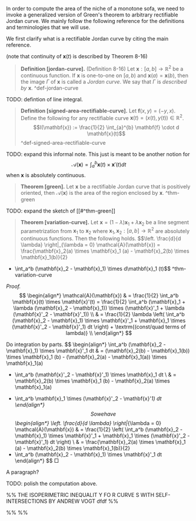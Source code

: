 In order to compute the area of the niche of a monotone sofa, we need to invoke a generalized version of Green's theorem to arbitrary rectifiable Jordan curve. We mainly follow the following reference for the definitions and terminologies that we will use.


We first clarify what is a rectifiable Jordan curve by citing the main reference.

(note that continuity of $\mathbf{x}(t)$ is described by Theorem 8-16)

> __Definition [jordan-curve].__ (Definition 8-16) Let $\mathbf{x} : [a, b] \to \mathbb{R}^2$ be a continuous function. If $\mathbf{x}$ is one-to-one on $[a, b)$ and $\mathbf{x}(a) = \mathbf{x}(b)$, then the image $\Gamma$ of $\mathbf{x}$ is called a _Jordan curve_. We say that $\Gamma$ is _described by_ $\mathbf{x}$. ^def-jordan-curve

TODO: defintion of line integral.

> __Definition [signed-area-rectifiable-curve].__ Let $\mathbf{f}(x, y) = (-y, x)$. Define the following for any rectifiable curve $\mathbf{x}(t) = (x(t), y(t)) \in \mathbb{R}^2$. $$I(\mathbf{x}) := \frac{1}{2} \int_{a}^{b} \mathbf{f} \cdot d \mathbf{x}(t)$$ ^def-signed-area-rectifiable-curve

TODO: expand this informal note. This just is meant to be another notion for $$\mathcal{A}(\mathbf{x}) = \int_{a}^{b} \mathbf{x}(t) \times \mathbf{x}'(t) dt$$ when $\mathbf{x}$ is absolutely continuous.

> __Theorem [green].__ Let $\mathbf{x}$ be a rectifiable Jordan curve that is positively oriented, then $\mathcal{A}(\mathbf{x})$ is the area of the region enclosed by $\mathbf{x}$. ^thm-green

TODO: expand the sketch of [[#^thm-green]]

> __Theorem [variation-curve].__ Let $\mathbf{x} = (1 - \lambda) \mathbf{x}_1 + \lambda \mathbf{x}_2$ be a line segment parametrization from $\mathbf{x}_1$ to $\mathbf{x}_2$ where $\mathbf{x}_1, \mathbf{x}_2 : [a, b] \rightarrow \mathbb{R}^2$ are absolutely continuous functions. Then the following holds. $$\left. \frac{d}{d \lambda} \right|_{\lambda = 0} \mathcal{A}(\mathbf{x}) = \frac{\mathbf{x}_2(a) \times \mathbf{x}_1 (a) - \mathbf{x}_2(b) \times \mathbf{x}_1(b)}{2}
+ \int_a^b (\mathbf{x}_2 - \mathbf{x}_1) \times d\mathbf{x}_1 (t)$$ ^thm-variation-curve

_Proof._  
$$
\begin{align*}
\mathcal{A}(\mathbf{x}) & = \frac{1}{2} \int_a^b \mathbf{x}(t) \times \mathbf{x}'(t) 
= \frac{1}{2} \int_a^b (\mathbf{x}_1 + \lambda (\mathbf{x}_2 - \mathbf{x}_1)) \times (\mathbf{x}'_1 + \lambda (\mathbf{x}'_2 - \mathbf{x}'_1)) \\
& = \frac{1}{2} \lambda \left( \int_a^b (\mathbf{x}_2 - \mathbf{x}_1) \times \mathbf{x}'_1 + \mathbf{x}_1 \times (\mathbf{x}'_2 - \mathbf{x}'_1) dt \right) + \textrm{(const/quad terms of lambda)} \\
\end{align*}
$$

Do integration by parts.
$$
\begin{align*}
\int_a^b (\mathbf{x}_2 - \mathbf{x}_1) \times \mathbf{x}'_1 dt & = 
(\mathbf{x}_2(b) - \mathbf{x}_1(b)) \times \mathbf{x}_1 (b) - (\mathbf{x}_2(a) - \mathbf{x}_1(a)) \times \mathbf{x}_1(a)
- \int_a^b (\mathbf{x}'_2 - \mathbf{x}'_1) \times \mathbf{x}_1 dt \\
& = \mathbf{x}_2(b) \times \mathbf{x}_1 (b) - \mathbf{x}_2(a) \times \mathbf{x}_1(a)
+ \int_a^b \mathbf{x}_1 \times (\mathbf{x}'_2 - \mathbf{x}'_1) dt
\end{align*}
$$
So we have
$$
\begin{align*}
\left. \frac{d}{d \lambda} \right|_{\lambda = 0} \mathcal{A}(\mathbf{x}) & = 
\frac{1}{2} \left( \int_a^b (\mathbf{x}_2 - \mathbf{x}_1) \times \mathbf{x}'_1 + \mathbf{x}_1 \times (\mathbf{x}'_2 - \mathbf{x}'_1) dt \right) \\
& = \frac{\mathbf{x}_2(a) \times \mathbf{x}_1 (a) - \mathbf{x}_2(b) \times \mathbf{x}_1(b)}{2}
+ \int_a^b (\mathbf{x}_2 - \mathbf{x}_1) \times \mathbf{x}'_1 dt
\end{align*}
$$
□

<p> A paragraph? </p>


TODO: polish the computation above.

%% THE ISOPERIMETRIC INEQUALIT Y FO R CURVE S WITH SELF-INTERSECTIONS BY ANDREW VOGT
dfdf
%%

%% %%